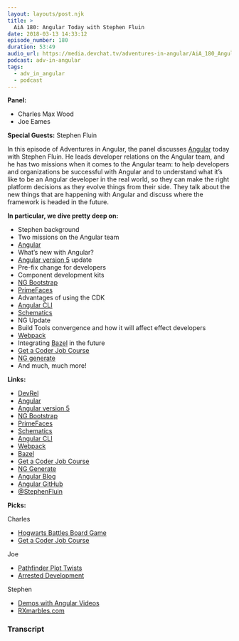 ```yaml
---
layout: layouts/post.njk
title: >
  AiA 180: Angular Today with Stephen Fluin
date: 2018-03-13 14:33:12
episode_number: 180
duration: 53:49
audio_url: https://media.devchat.tv/adventures-in-angular/AiA_180_Angular_Today_with_Stephen_Fluin.mp3
podcast: adv-in-angular
tags:
  - adv_in_angular
  - podcast
---
```


**Panel:**

- Charles Max Wood
- Joe Eames

**Special Guests:** Stephen Fluin

In this episode of Adventures in Angular, the panel discusses [Angular](https://angular.io/) today with Stephen Fluin. He leads developer relations on the Angular team, and he has two missions when it comes to the Angular team: to help developers and organizations be successful with Angular and to understand what it’s like to be an Angular developer in the real world, so they can make the right platform decisions as they evolve things from their side. They talk about the new things that are happening with Angular and discuss where the framework is headed in the future.

**In particular, we dive pretty deep on:**

- Stephen background
- Two missions on the Angular team
- [Angular](https://angular.io/)
- What’s new with Angular?
- [Angular version 5](https://blog.angular.io/version-5-0-0-of-angular-now-available-37e414935ced) update
- Pre-fix change for developers
- Component development kits
- [NG Bootstrap](https://ng-bootstrap.github.io/#/home)
- [PrimeFaces](https://www.primefaces.org/)
- Advantages of using the CDK
- [Angular CLI](https://cli.angular.io/)
- [Schematics](https://blog.angular.io/schematics-an-introduction-dc1dfbc2a2b2)
- NG Update
- Build Tools convergence and how it will affect effect developers
- [Webpack](https://webpack.js.org/)
- Integrating [Bazel](https://bazel.build/) in the future
- [Get a Coder Job Course](https://devchat.tv/get-a-coder-job)
- [NG generate](https://github.com/angular/angular-cli/wiki/generate)
- And much, much more!

**Links:&nbsp;**

- [DevRel](https://devrel.net/)
- [Angular](https://angular.io/)
- [Angular version 5](https://blog.angular.io/version-5-0-0-of-angular-now-available-37e414935ced)
- [NG Bootstrap](https://ng-bootstrap.github.io/#/home)
- [PrimeFaces](https://www.primefaces.org/)
- [Schematics](https://blog.angular.io/schematics-an-introduction-dc1dfbc2a2b2)
- [Angular CLI](https://cli.angular.io/)
- [Webpack](https://webpack.js.org/)
- [Bazel](https://bazel.build/)
- [Get a Coder Job Course](https://devchat.tv/get-a-coder-job)
- [NG Generate](https://github.com/angular/angular-cli/wiki/generate)
- [Angular Blog](https://blog.angular.io/)
- [Angular GitHub](https://github.com/angular)
- [@StephenFluin](https://twitter.com/stephenfluin?lang=en)

**Picks:**

Charles

- [Hogwarts Battles Board Game](https://www.amazon.com/Potter-Hogwarts-Battle-Cooperative-Building/dp/B01EIKRP0K)
- [Get a Coder Job Course](https://devchat.tv/get-a-coder-job)

Joe

- [Pathfinder Plot Twists](https://www.amazon.com/Pathfinder-Campaign-Cards-Social-Combat/dp/1601256108/ref=pd_sim_21_3?_encoding=UTF8&pd_rd_i=1601256108&pd_rd_r=BMJDSWYR35R88BBWRZYR&pd_rd_w=d2Ybq&pd_rd_wg=nTy6C&psc=1&refRID=BMJDSWYR35R88BBWRZYR)
- [Arrested Development](https://www.imdb.com/title/tt0367279/)

Stephen

- [Demos with Angular Videos](https://www.youtube.com/channel/UCYFd7Qy93YP7gPERnxP545A)
- [RXmarbles.com](https://rxmarbles.com/)

### Transcript
